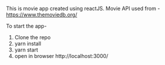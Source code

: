 This is movie app created using reactJS.
Movie API used from - https://www.themoviedb.org/

To start the app-
1. Clone the repo
2. yarn install
3. yarn start
4. open in browser http://localhost:3000/

